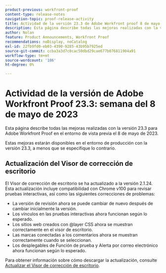 ```yaml
---
product-previous: workfront-proof
content-type: release-notes
navigation-topic: proof-release-activity
title: Actividad de la versión 23.3 de Adobe Workfront proof 8 de mayo de 2023
description: Esta página describe todas las mejoras realizadas con la versión 23.3 para Adobe Workfront Proof en el entorno de vista previa. Estas mejoras estarán disponibles en el entorno de producción el 8 de mayo de 2023.
author: Nolan
feature: Product Announcements, Workfront Proof
recommendations: noDisplay, noCatalog
exl-id: 22fb9fd0-eb03-4390-9285-43b95b7925ed
source-git-commit: ccba3a3d7c0cac50dbd29cae677b076811904a91
workflow-type: tm+mt
source-wordcount: '186'
ht-degree: 0%

---
```


# Actividad de la versión de Adobe Workfront Proof 23.3: semana del 8 de mayo de 2023

Esta página describe todas las mejoras realizadas con la versión 23.3 para Adobe Workfront Proof en el entorno de vista previa el 8 de mayo de 2023.

Estas mejoras estarán disponibles en el entorno de producción con la versión 23.3, a menos que se especifique lo contrario.

## Actualización del Visor de corrección de escritorio

El Visor de corrección de escritorio se ha actualizado a la versión 2.1.24. Esta actualización incluye compatibilidad con Chrome v100 para revisar pruebas interactivas, así como las siguientes correcciones de problemas:

* La versión de revisión ahora se puede cambiar de nuevo después de cambiar inicialmente la versión.
* Los vínculos en las pruebas interactivas ahora funcionan según lo esperado.
* Los sitios web creados con @layer CSS ahora se muestran correctamente en el visor de escritorio.
* Las marcas conectadas a los comentarios ahora se muestran correctamente cuando se seleccionan.
* Los desplegables de Función de prueba y Alerta por correo electrónico ahora funcionan según lo esperado.

Para obtener información sobre cómo descargar la actualización, consulte [Actualizar el Visor de corrección de escritorio](/help/quicksilver/review-and-approve-work/proofing/use-the-desktop-proofing-viewer/update-the-desktop-proofing-viewer.md).

